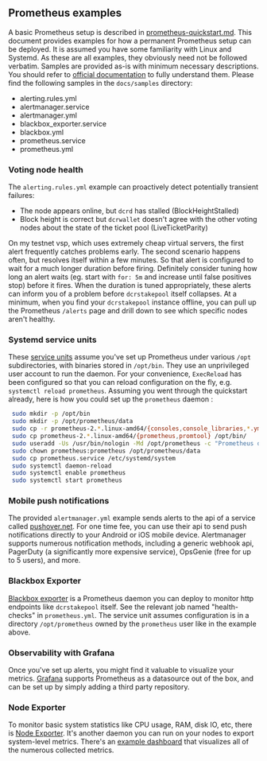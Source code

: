 ## Prometheus examples
A basic Prometheus setup is described in [prometheus-quickstart.md](prometheus-quickstart.md).  This document provides examples for how a permanent Prometheus setup can be deployed.  It is assumed you have some familiarity with Linux and Systemd.  As these are all examples, they obviously need not be followed verbatim.  Samples are provided as-is with minimum necessary descriptions. You should refer to [official documentation](https://prometheus.io/docs/prometheus/latest/configuration/configuration/) to fully understand them. Please find the following samples in the `docs/samples` directory:
 - alerting.rules.yml
 - alertmanager.service
 - alertmanager.yml
 - blackbox_exporter.service
 - blackbox.yml
 - prometheus.service
 - prometheus.yml

### Voting node health
The `alerting.rules.yml` example can proactively detect potentially transient failures:
 - The node appears online, but `dcrd` has stalled (BlockHeightStalled)
 - Block height is correct but `dcrwallet` doesn't agree with the other voting nodes about the state of the ticket pool (LiveTicketParity)

On my testnet vsp, which uses extremely cheap virtual servers, the first alert frequently catches problems early.  The second scenario happens often, but resolves itself within a few minutes. So that alert is configured to wait for a much longer duration before firing.  Definitely consider tuning how long an alert waits (eg. start with `for: 5m` and increase until false positives stop) before it fires.  When the duration is tuned appropriately, these alerts can inform you of a problem before `dcrstakepool` itself collapses.  At a minimum, when you find your `dcrstakepool` instance offline, you can pull up the Prometheus `/alerts` page and drill down to see which specific nodes aren't healthy.
 
### Systemd service units
These [service units](https://www.freedesktop.org/wiki/Software/systemd/) assume you've set up Prometheus under various `/opt` subdirectories, with binaries stored in `/opt/bin`.  They use an unprivileged user account to run the daemon. For your convenience, `ExecReload` has been configured so that you can reload configuration on the fly, e.g. 	`systemctl reload prometheus`.  Assuming you went through the quickstart already, here is how you could set up the `prometheus` daemon :
```bash
 sudo mkdir -p /opt/bin
 sudo mkdir -p /opt/prometheus/data
 sudo cp -r prometheus-2.*.linux-amd64/{consoles,console_libraries,*.yml} /opt/prometheus/
 sudo cp prometheus-2.*.linux-amd64/{prometheus,promtool} /opt/bin/
 sudo useradd -Us /usr/bin/nologin -Md /opt/prometheus -c "Prometheus daemon" prometheus
 sudo chown prometheus:prometheus /opt/prometheus/data
 sudo cp prometheus.service /etc/systemd/system
 sudo systemctl daemon-reload
 sudo systemctl enable prometheus
 sudo systemctl start prometheus
```

### Mobile push notifications
The provided `alertmanager.yml` example sends alerts to the api of a service called [pushover.net](https://pushover.net/). For one time fee, you can use their api to send push notifications directly to your Android or iOS mobile device.  Alertmanager supports numerous notification methods, including a generic webhook api, PagerDuty (a significantly more expensive service), OpsGenie (free for up to 5 users), and more.

### Blackbox Exporter
[Blackbox exporter](https://github.com/prometheus/blackbox_exporter/) is a Prometheus daemon you can deploy to monitor http endpoints like `dcrstakepool` itself. See the relevant job named "health-checks" in `prometheus.yml`.  The service unit assumes configuration is in a directory `/opt/prometheus` owned by the `prometheus` user like in the example above.

### Observability with Grafana
Once you've set up alerts, you might find it valuable to visualize your metrics.  [Grafana](https://grafana.com/docs/) supports Prometheus as a datasource out of the box, and can be set up by simply adding a third party repository.

### Node Exporter
To monitor basic system statistics like CPU usage, RAM, disk IO, etc, there is [Node Exporter](https://github.com/prometheus/node_exporter). It's another daemon you can run on your nodes to export system-level metrics.  There's an [example dashboard](https://grafana.com/grafana/dashboards/1860) that visualizes all of the numerous collected metrics.

